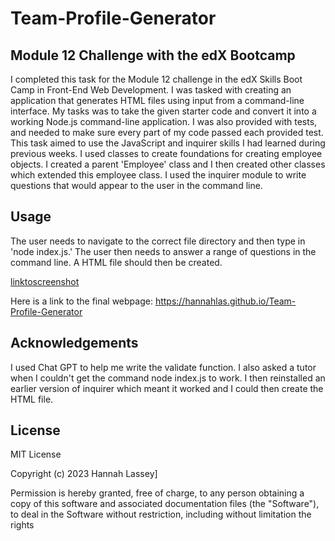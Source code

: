# Team-Profile-Generator

## Module 12 Challenge with the edX Bootcamp

I completed this task for the Module 12 challenge in the edX Skills Boot Camp in Front-End Web Development. I was tasked with creating an application that generates HTML files using input from a command-line interface. My tasks was to take the given starter code and convert it into a working Node.js command-line application. I was also provided with tests, and needed to make sure every part of my code passed each provided test. This task aimed to use the JavaScript and inquirer skills I had learned during previous weeks. I used classes to create foundations for creating employee objects. I created a parent 'Employee' class and I then created other classes which extended this employee class.  I used the inquirer module to write questions that would appear to the user in the command line.

## Usage
The user needs to navigate to the correct file directory and then type in 'node index.js.' The user then needs to answer a range of questions in the command line. A HTML file should then be created. 


[linktoscreenshot](screenshot.png) 

Here is a link to the final webpage: https://hannahlas.github.io/Team-Profile-Generator

## Acknowledgements

I used Chat GPT to help me write the validate function. I also asked a tutor when I couldn't get the command node index.js to work. I then reinstalled an earlier version of inquirer which meant it worked and I could then create the HTML file. 
      
## License
MIT License

Copyright (c) 2023 Hannah Lassey]

Permission is hereby granted, free of charge, to any person obtaining a copy
of this software and associated documentation files (the "Software"), to deal
in the Software without restriction, including without limitation the rights
